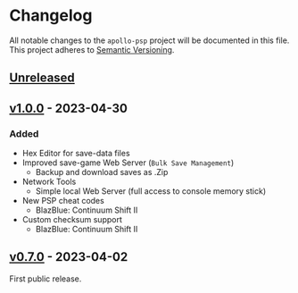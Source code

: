# Changelog

All notable changes to the `apollo-psp` project will be documented in this file. This project adheres to [Semantic Versioning](https://semver.org/spec/v2.0.0.html).

## [Unreleased]()

## [v1.0.0](https://github.com/bucanero/apollo-psp/releases/tag/v1.0.0) - 2023-04-30

### Added

* Hex Editor for save-data files
* Improved save-game Web Server (`Bulk Save Management`)
  - Backup and download saves as .Zip
* Network Tools
  - Simple local Web Server (full access to console memory stick)
* New PSP cheat codes
  - BlazBlue: Continuum Shift II
* Custom checksum support
  - BlazBlue: Continuum Shift II

## [v0.7.0](https://github.com/bucanero/apollo-psp/releases/tag/v0.7.0) - 2023-04-02

First public release.
